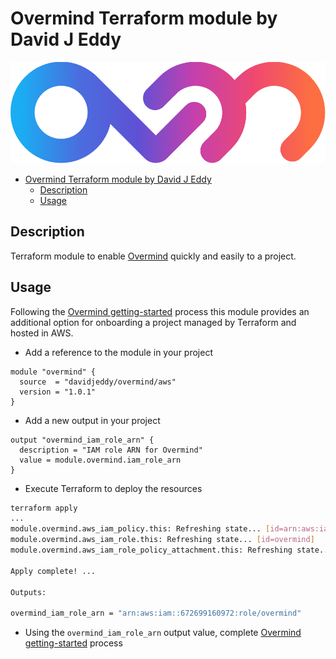 # Overmind Terraform module by David J Eddy

![Overmind](https://raw.githubusercontent.com/davidjeddy/terraform-aws-overmind/main/imgs/overmind.png)

- [Overmind Terraform module by David J Eddy](#overmind-terraform-module-by-david-j-eddy)
  - [Description](#description)
  - [Usage](#usage)

## Description

Terraform module to enable [Overmind](https://overmind.tech/) quickly and easily to a project.

## Usage

Following the [Overmind getting-started](https://overmind.tech/resources/getting-started) process this module provides an additional option for onboarding a project managed by Terraform and hosted in AWS.

- Add a reference to the module in your project

```hcl
module "overmind" {
  source  = "davidjeddy/overmind/aws"
  version = "1.0.1"
}
```

- Add a new output in your project

```hcl
output "overmind_iam_role_arn" {
  description = "IAM role ARN for Overmind"
  value = module.overmind.iam_role_arn
}
```

- Execute Terraform to deploy the resources

```sh
terraform apply
...
module.overmind.aws_iam_policy.this: Refreshing state... [id=arn:aws:iam::672699160972:policy/overmind]
module.overmind.aws_iam_role.this: Refreshing state... [id=overmind]
module.overmind.aws_iam_role_policy_attachment.this: Refreshing state... [id=overmind-...]

Apply complete! ...

Outputs:

overmind_iam_role_arn = "arn:aws:iam::672699160972:role/overmind"
```

- Using the `overmind_iam_role_arn` output value, complete [Overmind getting-started](https://overmind.tech/resources/getting-started) process
